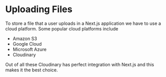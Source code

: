# Uploading Files

To store a file that a user uploads in a Next.js application we have to use a cloud platform.
Some popular cloud platforms include
- Amazon S3
- Google Cloud
- Microsoft Azure
- Cloudinary

Out of all these Cloudinary has perfect integration with Next.js and this makes it the best choice.